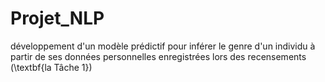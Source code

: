 # Projet_NLP
développement d'un modèle prédictif pour inférer le genre d'un individu à partir de ses données personnelles enregistrées lors des recensements (\textbf{la Tâche 1})
